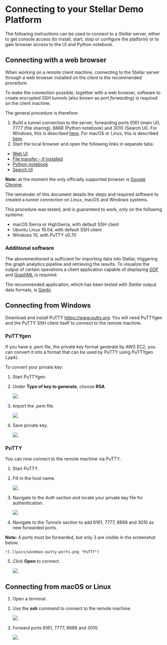 # Connecting to your Stellar Demo Platform

The following instructions can be used  to connect to a _Stellar_ server, either
to get console access (to install, start,  stop or configure the platform) or to
gain browser access to the UI and Python notebook.

## Connecting with a web browser

When working on a remote client machine, connecting to the Stellar server through 
a web browser installed on the client is the recommended procedure.

To make  the connection  possible, together  with a web  browser, software to
create encrypted SSH _tunnels_ (also known  as _port forwarding_) is required on
the client machine. 

The general procedure is therefore:

1. Build  a tunnel connection  to the server,  forwarding ports 6161  (main UI),
   7777 (file sharing), 8888 (Python notebook) and 3010 (Search UI). For Windows, this is described [here](./remote.md#connecting-from-windows). For macOS or Linux, this is described [here](./remote.md#connecting-to-macos-or-linux).
2. Start the local browser and open the following links in separate tabs:
  * [Web UI](http://127.0.0.1:6161)
  * [File transfer - if installed](http://127.0.0.1:7777)
  * [Python notebook](http://127.0.0.1:8888)
  * [Search UI](http://127.0.0.1:3010)

__Note:__ at the moment the only officially supported browser is [Google
Chrome](https://www.google.com/chrome/).

The  remainder of  this  document details  the steps  and  required software  to
created a tunnel connection on Linux, macOS and Windows systems.

This procedure was tested, and is guaranteed to work, only on the following systems:

- macOS Sierra or HighSierra, with default SSH client
- Ubuntu Linux 16.04, with default SSH client
- Windows 10, with PuTTY v0.70

### Additional software

The abovementioned is sufficient for importing data into Stellar, triggering the
graph analytics pipeline and retrieving the results.  To visualize the output of
certain operations a client application capable of displaying
[GDF](https://gephi.org/users/supported-graph-formats/gdf-format/) and
[GraphML](https://gephi.org/users/supported-graph-formats/graphml-format/) is
required.

The recommended  application, which has  been tested with _Stellar_  output data
formats, is [Gephi](https://gephi.org).

## Connecting from Windows 

Download and install PuTTY <https://www.putty.org>. You will need PuTTYgen and the PuTTY SSH client itself to connect to the remote machine.

### PuTTYgen

If you have a _.pem_ file, the private key format generate by AWS EC2, you can convert it into a format that can be used by PuTTY using PuTTYgen (_.ppk_). 

To convert your private key:

1. Start PuTTYgen.
2. Under **Type of key to generate**, choose **RSA** 

    ![.](pics/windows-puttygen-rsa.png "PuTTYgen")

3. Import the _.pem_ file.

    ![.](pics/windows-puttygen-import.png "PuTTYgen")

4. Save private key.

    ![.](pics/windows-puttygen-save.png "PuTTYgen")

### PuTTY

You can now connect to the remote machine via PuTTY.

1. Start PuTTY.
2. Fill in the host name.

    ![.](pics/windows-putty-host.png "PuTTY")

3. Navigate to the _Auth_ section and locate your private key file for authentication.

    ![.](pics/windows-putty-auth.png "PuTTY")

4. Navigate to the _Tunnels_ section to add 6161, 7777, 8888 and 3010 as new forwarded ports.

__Note:__ 4 ports must be forwarded, but only 3 are visible in the screenshot below.

    ![.](pics/windows-putty-ports.png "PuTTY")

5. Click **Open** to connect.

    ![.](pics/windows-ssh-success.png "Success")


## Connecting from macOS or Linux

1. Open a terminal.

2. Use the **ssh** command to connect to the remote machine.

    ![.](pics/macOS-ssh-success.png "Success")

3. Forward ports 6161, 7777, 8888 and 3010.

    ![.](pics/macOS-ssh-ports.png "Ports")

